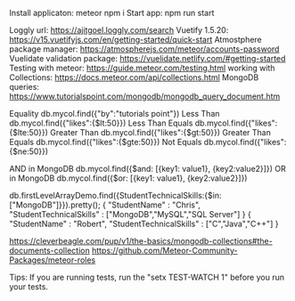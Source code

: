 Install applicaton: meteor npm i
Start app: npm run start

Loggly url: https://ajitgoel.loggly.com/search
Vuetify 1.5.20: https://v15.vuetifyjs.com/en/getting-started/quick-start
Atmostphere package manager: https://atmospherejs.com/meteor/accounts-password
Vuelidate validation package: https://vuelidate.netlify.com/#getting-started
Testing with meteor: https://guide.meteor.com/testing.html
working with Collections: https://docs.meteor.com/api/collections.html
MongoDB queries: https://www.tutorialspoint.com/mongodb/mongodb_query_document.htm

Equality	        db.mycol.find({"by":"tutorials point"})
Less Than	        db.mycol.find({"likes":{$lt:50}})
Less Than Equals	db.mycol.find({"likes":{$lte:50}})
Greater Than	    db.mycol.find({"likes":{$gt:50}})
Greater Than Equals	db.mycol.find({"likes":{$gte:50}})
Not Equals          db.mycol.find({"likes":{$ne:50}})

AND in MongoDB      db.mycol.find({$and: [{key1: value1}, {key2:value2}]})
OR in MongoDB      db.mycol.find({$or: [{key1: value1}, {key2:value2}]})   

db.firstLevelArrayDemo.find({StudentTechnicalSkills:{$in:["MongoDB"]}}).pretty();
{
   "StudentName" : "Chris",
   "StudentTechnicalSkills" : ["MongoDB","MySQL","SQL Server"]
}
{
   "StudentName" : "Robert",
   "StudentTechnicalSkills" : ["C","Java","C++"]
}

https://cleverbeagle.com/pup/v1/the-basics/mongodb-collections#the-documents-collection
https://github.com/Meteor-Community-Packages/meteor-roles

Tips:
If you are running tests, run the "setx TEST-WATCH 1" before you run your tests. 